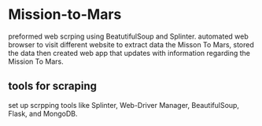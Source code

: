 # Mission-to-Mars
preformed web scrping using BeatutifulSoup and Splinter. automated web browser to visit different website to extract data the Misson To Mars, stored the data then created web app that updates with information regarding the Mission To Mars.
## tools for scraping  
set up scrpping tools like Splinter, Web-Driver Manager, BeautifulSoup, Flask, and MongoDB.



